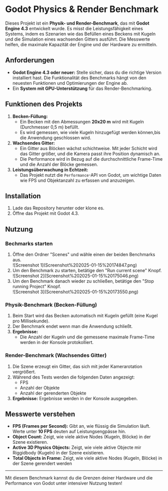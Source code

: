 # Godot Physics & Render Benchmark

Dieses Projekt ist ein **Physik- und Render-Benchmark**, das mit **Godot Engine 4.3** entwickelt wurde. Es misst die Leistungsfähigkeit eines Systems, indem es Szenarien wie das Befüllen eines Beckens mit Kugeln und die Simulation eines wachsenden Gitters ausführt. Die Messwerte helfen, die maximale Kapazität der Engine und der Hardware zu ermitteln.

## Anforderungen

<ul>
  <li><strong>Godot Engine 4.3 oder neuer:</strong> Stelle sicher, dass du die richtige Version installiert hast. Die Funktionalität des Benchmarks hängt von den neuesten Funktionen und Optimierungen der Engine ab.</li>
  <li>Ein <strong>System mit GPU-Unterstützung</strong> für das Render-Benchmarking.</li>
</ul>

## Funktionen des Projekts

<ol>
  <li>
    <strong>Becken-Füllung:</strong>
    <ul>
      <li>Ein Becken mit den Abmessungen <strong>20x20 m</strong> wird mit Kugeln (Durchmesser 0,5 m) befüllt.</li>
      <li>Es wird gemessen, wie viele Kugeln hinzugefügt werden können,bis die Anwendung geschlossen wird.</li>
    </ul>
  </li>
  <li>
    <strong>Wachsendes Gitter:</strong>
    <ul>
      <li>Ein Gitter aus Blöcken wächst schichtweise. Mit jeder Schicht wird das Gitter größer, und die Kamera passt ihre Position dynamisch an.</li>
      <li>Die Performance wird in Bezug auf die durchschnittliche Frame-Time und die Anzahl der Blöcke gemessen.</li>
    </ul>
  </li>
  <li>
    <strong>Leistungsüberwachung in Echtzeit:</strong>
    <ul>
      <li>Das Projekt nutzt die <code>Performance</code>-API von Godot, um wichtige Daten wie FPS und Objektanzahl zu erfassen und anzuzeigen.</li>
    </ul>
  </li>
</ol>

## Installation

<ol>
  <li>Lade das Repository herunter oder klone es.</li>
  <li>Öffne das Projekt mit Godot 4.3.</li>
</ol>

## Nutzung

### Bechmarks starten
<ol>
  <li>Öffne den Ordner "Scenes" und wähle einen der beiden Benchmarks aus.</li>
  ![Screenshot 1](Screenshot%202025-01-15%20174847.png)
  <li>Um den Benchmark zu starten, betätige den "Run current scene" Knopf.</li>
  ![Screenshot 2](Screenshot%202025-01-15%20175046.png)
  <li>Um den Benchmark danach wieder zu schließen, betätige den "Stop running Project" Knopf.</li>
  ![Screenshot 3](Screenshot%202025-01-15%20173550.png)
</ol>

### Physik-Benchmark (Becken-Füllung)

<ol>
  <li>Beim Start wird das Becken automatisch mit Kugeln gefüllt (eine Kugel pro Millisekunde).</li>
  <li>Der Benchmark endet wenn man die Anwendung schließt.</li>
  <li><strong>Ergebnisse:</strong>
    <ul>
      <li>Die Anzahl der Kugeln und die gemessene maximale Frame-Time werden in der Konsole protokolliert.</li>
    </ul>
  </li>
</ol>

### Render-Benchmark (Wachsendes Gitter)

<ol>
  <li>Die Szene erzeugt ein Gitter, das sich mit jeder Kamerarotation vergrößert.</li>
  <li>Während des Tests werden die folgenden Daten angezeigt:
    <ul>
      <li>FPS</li>
      <li>Anzahl der Objekte</li>
      <li>Anzahl der gerenderten Objekte</li>
    </ul>
  </li>
  <li><strong>Ergebnisse:</strong> Ergebnisse werden in der Konsole ausgegeben.</li>
</ol>

## Messwerte verstehen

<ul>
  <li><strong>FPS (Frames per Second):</strong> Gibt an, wie flüssig die Simulation läuft. Werte unter <strong>10 FPS</strong> deuten auf Leistungsengpässe hin.</li>
  <li><strong>Object Count:</strong> Zeigt, wie viele aktive Nodes (Kugeln, Blöcke) in der Szene existieren.</li>
  <li><strong>Active 3D Physics Objects:</strong> Zeigt, wie viele aktive Objecte mir Riggidbody (Kugeln) in der Szene existieren.</li>
  <li><strong>Total Objects in Frame:</strong> Zeigt, wie viele aktive Nodes (Kugeln, Blöcke) in der Szene gerendert werden</li>
</ul>

---

Mit diesem Benchmark kannst du die Grenzen deiner Hardware und die Performance von Godot unter intensiver Nutzung testen!
